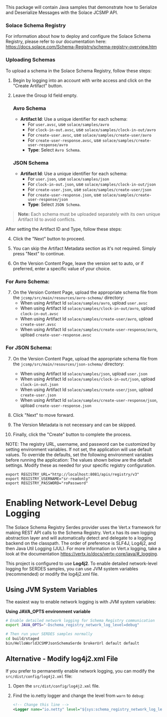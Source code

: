 This package will contain Java samples that demonstrate how to Serialize and Deserialize Messages with the Solace JCSMP API.

### Solace Schema Registry
For information about how to deploy and configure the Solace Schema Registry, please refer to our documentation here:
https://docs.solace.com/Schema-Registry/schema-registry-overview.htm

### Uploading Schemas

To upload a schema in the Solace Schema Registry, follow these steps:

1. Begin by logging into an account with write access and click on the "Create Artifact" button.

2. Leave the Group Id field empty.

     ### Avro Schema
    - **Artifact Id**: Use a unique identifier for each schema:
      - For `user.avsc`, use `solace/samples/avro`
      - For `clock-in-out.avsc`, use `solace/samples/clock-in-out/avro`
      - For `create-user.avsc`, use `solace/samples/create-user/avro`
      - For `create-user-response.avsc`, use `solace/samples/create-user-response/avro`
      - **Type**: Select `Avro Schema`.

     ### JSON Schema
    - **Artifact Id**: Use a unique identifier for each schema:
      - For `user.json`, use `solace/samples/json`
      - For `clock-in-out.json`, use `solace/samples/clock-in-out/json`
      - For `create-user.json`, use `solace/samples/create-user/json`
      - For `create-user-response.json`, use `solace/samples/create-user-response/json`
      - **Type**: Select `JSON Schema`.

>   **Note:** Each schema must be uploaded separately with its own unique Artifact Id to avoid conflicts.

After setting the Artifact ID and Type, follow these steps:

4. Click the "Next" button to proceed.

5. You can skip the Artifact Metadata section as it's not required. Simply press "Next" to continue.

6. On the Version Content Page, leave the version set to auto, or if preferred, enter a specific value of your choice.

### For Avro Schema:
7. On the Version Content Page, upload the appropriate schema file from the `jcsmp/src/main/resources/avro-schema/` directory:
   - When using Artifact Id `solace/samples/avro`, upload `user.avsc`
   - When using Artifact Id `solace/samples/clock-in-out/avro`, upload `clock-in-out.avsc`
   - When using Artifact Id `solace/samples/create-user/avro`, upload `create-user.avsc`
   - When using Artifact Id `solace/samples/create-user-response/avro`, upload `create-user-response.avsc`

### For JSON Schema:
7. On the Version Content Page, upload the appropriate schema file from the `jcsmp/src/main/resources/json-schema/` directory:
   - When using Artifact Id `solace/samples/json`, upload `user.json`
   - When using Artifact Id `solace/samples/clock-in-out/json`, upload `clock-in-out.json`
   - When using Artifact Id `solace/samples/create-user/json`, upload `create-user.json`
   - When using Artifact Id `solace/samples/create-user-response/json`, upload `create-user-response.json`

8. Click "Next" to move forward.

9. The Version Metadata is not necessary and can be skipped.

10. Finally, click the "Create" button to complete the process.

NOTE: The registry URL, username, and password can be customized by setting environment variables. 
If not set, the application will use default values. 
To override the defaults, set the following environment variables before running the application:
The values shown below are the default settings. Modify these as needed for your specific registry configuration.
```shell
export REGISTRY_URL="http://localhost:8081/apis/registry/v3"
export REGISTRY_USERNAME="sr-readonly"
export REGISTRY_PASSWORD="roPassword"
```

# Enabling Network-Level Debug Logging

The Solace Schema Registry Serdes provider uses the Vert.x framework for making REST API calls to the Schema Registry. Vert.x has its own logging abstraction layer and will automatically detect and delegate to a logging backend on the classpath. The order of preference is SLF4J, Log4j2, and then Java Util Logging (JUL). For more information on Vert.x logging, take a look at the documentation https://vertx.io/docs/vertx-core/java/#_logging.

This project is configured to use **Log4j2**. To enable detailed network-level logging for SERDES samples, you can use JVM system variables (recommended) or modify the log4j2.xml file.

## Using JVM System Variables

The easiest way to enable network logging is with JVM system variables:

**Using JAVA_OPTS environment variable**
```bash
# Enable detailed network logging for Schema Registry communication
export JAVA_OPTS="-Dschema_registry_network_log_level=debug"

# Then run your SERDES samples normally
cd build/staged
bin/HelloWorldJCSMPJsonSchemaSerde brokerUrl default default
```

## Alternative - Modify log4j2.xml File

If you prefer to permanently enable network logging, you can modify the `src/dist/config/log4j2.xml` file:

1. Open the `src/dist/config/log4j2.xml` file.

2. Find the io.netty logger and change the level from `warn` to `debug`:

   ```xml
   <!-- Change this line -->
   <Logger name="io.netty" level="${sys:schema_registry_network_log_level:-debug}" additivity="false">
   ```